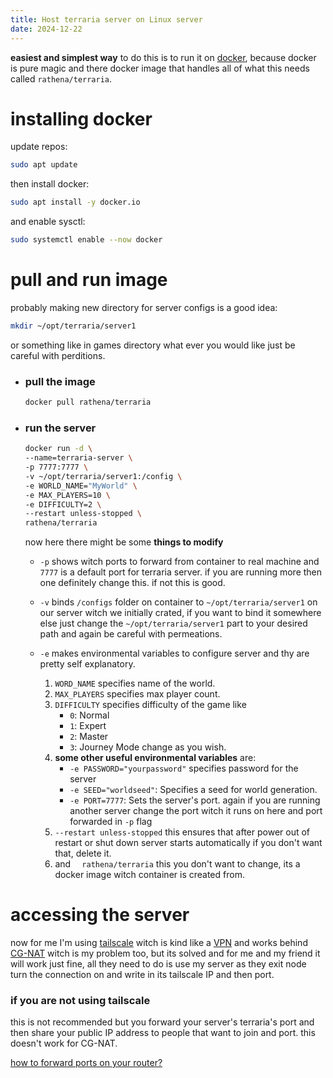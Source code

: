 ```yaml
---
title: Host terraria server on Linux server
date: 2024-12-22
---
```


**easiest and simplest way** to do this is to run it on [docker](https://www.youtube.com/watch?v=oUnWU4Y4kSY), because docker is pure magic and there docker image that handles all of what this needs called `rathena/terraria`.

# installing docker 
update repos:
```bash
sudo apt update 
```
then install docker:
```bash
sudo apt install -y docker.io
```
and enable sysctl:
```bash
sudo systemctl enable --now docker
```

# pull and run image
probably making new directory for server configs is a good idea:
```bash
mkdir ~/opt/terraria/server1
```
or something like in games directory what ever you would like just be careful with perditions.

- ### pull the image
	```bash
	docker pull rathena/terraria
	```
- ### run the server
	```bash
	docker run -d \
  --name=terraria-server \
  -p 7777:7777 \
  -v ~/opt/terraria/server1:/config \
  -e WORLD_NAME="MyWorld" \
  -e MAX_PLAYERS=10 \
  -e DIFFICULTY=2 \
  --restart unless-stopped \
  rathena/terraria
	```
	now here there might be some **things to modify**
	- `-p` shows witch ports to forward from container to real machine and `7777` is a default port for terraria server. if you are running more then one definitely change this. if not this is good.

	- `-v` binds `/configs` folder on container to `~/opt/terraria/server1` on our server witch we initially crated, if you want to bind it somewhere else just change the `~/opt/terraria/server1` part to your desired path and again be careful with permeations.
	- `-e` makes environmental variables to configure server and thy are pretty self explanatory. 
		1. `WORD_NAME` specifies name of the world.
		2.  `MAX_PLAYERS` specifies max player count.
		3.  `DIFFICULTY` specifies difficulty of the game like
			- `0`: Normal
			- `1`: Expert
			- `2`: Master
			- `3`: Journey Mode
		change as you wish.
		1.  **some other useful environmental variables** are:
			- `-e PASSWORD="yourpassword"` specifies password for the server
			- `-e SEED="worldseed"`: Specifies a seed for world generation.
			- `-e PORT=7777`: Sets the server's port. again if you are running another server change the port witch it runs on here and port forwarded in `-p` flag
		1.  `--restart unless-stopped` this ensures that after power out of restart or shut down server starts automatically if you don't want that, delete it.
		2. and `  rathena/terraria` this you don't want to change, its a docker image witch container is created from.

# accessing the server
now for me I'm using [tailscale](https://tailscale.com/) witch is kind like a [VPN](https://azure.microsoft.com/en-us/resources/cloud-computing-dictionary/what-is-vpn) and works behind [CG-NAT](https://nfware.com/blog/what-is-the-difference-between-nat-and-cgnat) witch is my problem too, but its solved and for me and my friend it will work just fine, all they need to do is use my server as they exit node turn the connection on and write in its tailscale IP and then port.

### if you are not using tailscale
this is not recommended but you forward your server's terraria's port and then share your public IP address to people that want to join and port. this doesn't work for CG-NAT. 

[how to forward ports on your router?](https://nordvpn.com/blog/open-ports-on-router/)